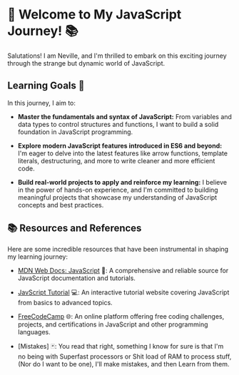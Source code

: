 # 🚀 Welcome to My JavaScript Journey! 📚

Salutations! I am Neville, and I'm thrilled to embark on this exciting journey through the strange but dynamic world of JavaScript.

## Learning Goals 🎯

In this journey, I aim to:

- **Master the fundamentals and syntax of JavaScript:** From variables and data types to control structures and functions, I want to build a solid foundation in JavaScript programming.

- **Explore modern JavaScript features introduced in ES6 and beyond:** I'm eager to delve into the latest features like arrow functions, template literals, destructuring, and more to write cleaner and more efficient code.

- **Build real-world projects to apply and reinforce my learning:** I believe in the power of hands-on experience, and I'm committed to building meaningful projects that showcase my understanding of JavaScript concepts and best practices.

## 📚 Resources and References

Here are some incredible resources that have been instrumental in shaping my learning journey:

- [MDN Web Docs: JavaScript](https://developer.mozilla.org/en-US/docs/Web/JavaScript) 📖: A comprehensive and reliable source for JavaScript documentation and tutorials.

- [JavScript Tutorial](https://www.javascripttutorial.net/) 💻: An interactive tutorial website covering JavaScript from basics to advanced topics.

- [FreeCodeCamp](https://www.freecodecamp.org/) 🌐: An online platform offering free coding challenges, projects, and certifications in JavaScript and other programming languages.

- [Mistakes] 🃏: You read that right, something I know for sure is that I'm no being with Superfast processors or Shit load of RAM to process stuff, (Nor do I want to be one), I'll make mistakes, and then Learn from them.
